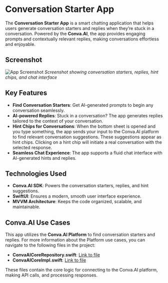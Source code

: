 # Conversation Starter App

The **Conversation Starter App** is a smart chatting application that helps users generate conversation starters and replies when they’re stuck in a conversation. Powered by the **Conva.AI**, the app provides engaging prompts and contextually relevant replies, making conversations effortless and enjoyable.

## Screenshot

![App Screenshot](https://drive.google.com/uc?export=view&id=1fFrKIegzWUqdMZtZEzLl4jbKTL9T8yqN)
*Screenshot showing conversation starters, replies, hint chips, and chat interface*

## Key Features
- **Find Conversation Starters**: Get AI-generated prompts to begin any conversation seamlessly.
- **AI-powered Replies**: Stuck in a conversation? The app generates replies tailored to the context of your conversation.
- **Hint Chips for Conversations**: When the bottom sheet is opened and you type something, the app sends your input to the Conva.AI platform to find relevant conversation suggestions. These suggestions appear as hint chips. Clicking on a hint chip will initiate a real conversation with the selected response.
- **Seamless Chat Experience**: The app supports a fluid chat interface with AI-generated hints and replies.

## Technologies Used
- **Conva.AI SDK**: Powers the conversation starters, replies, and hint suggestions.
- **SwiftUI**: Ensures a modern, smooth user interface experience.
- **MVVM Architecture**: Keeps the code organized, scalable, and maintainable.


## Conva.AI Use Cases

This app utilizes the **Conva.AI Platform** to find conversation starters and replies. For more information about the Platform use cases, you can navigate to the following files in the project:

- **ConvaAICoreRepository.swift**: [Link to file](https://github.com/slanglabs/polyglot/blob/master/client/slang-ios-sample-apps/ConversationStarter/ConversationStarter/Model/Repository/ConvaAICoreRepository.swift)
- **ConvaAICoreImpl.swift**: [Link to file](https://github.com/slanglabs/polyglot/blob/master/client/slang-ios-sample-apps/ConversationStarter/ConversationStarter/Model/ConvaAI/ConvaAICoreImpl.swift)

These files contain the core logic for connecting to the Conva.AI platform, making API calls, and processing responses.

